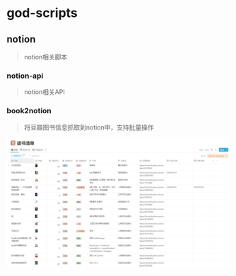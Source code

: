 # god-scripts

## notion
> notion相关脚本

### notion-api
> notion相关API

### book2notion
> 将豆瓣图书信息抓取到notion中，支持批量操作

![](/images/Snipaste_2022-08-28_16-06-15.png)